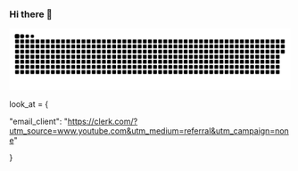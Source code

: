 <!-- 
[![MastHead]]
-->
### Hi there 👋

<!--
**jeanth20/jeanth20** is a ✨ _special_ ✨ repository because its `README.md` (this file) appears on your GitHub profile.
-->

![Snake animation](https://github.com/Sven-Bo/Sven-Bo/blob/output/github-contribution-grid-snake.svg)

look_at = {

"email_client": "https://clerk.com/?utm_source=www.youtube.com&utm_medium=referral&utm_campaign=none"


}
